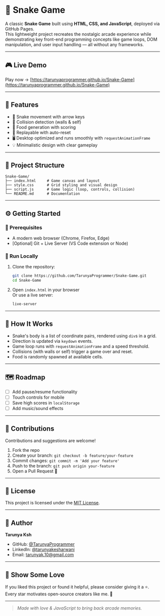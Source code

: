 # 🐍 Snake Game

A classic **Snake Game** built using **HTML, CSS, and JavaScript**, deployed via GitHub Pages.  
This lightweight project recreates the nostalgic arcade experience while demonstrating key front-end programming concepts like game loops, DOM manipulation, and user input handling — all without any frameworks.

---

## 🎮 Live Demo

Play now → [https://tarunyaprogrammer.github.io/Snake-Game](https://tarunyaprogrammer.github.io/Snake-Game)

---

## 🎯 Features

- 🐍 Snake movement with arrow keys
- 🧠 Collision detection (walls & self)
- 🍎 Food generation with scoring
- 🔄 Replayable with auto-reset
- 🖥️ Desktop optimized and runs smoothly with `requestAnimationFrame`
- 💡 Minimalistic design with clear gameplay

---

## 📂 Project Structure

```
Snake-Game/
├── index.html     # Game canvas and layout
├── style.css      # Grid styling and visual design
├── script.js      # Game logic (loop, controls, collision)
└── README.md      # Documentation
```

---

## ⚙️ Getting Started

### 🧰 Prerequisites

- A modern web browser (Chrome, Firefox, Edge)
- [Optional] Git + Live Server (VS Code extension or Node)

### 🔧 Run Locally

1. Clone the repository:

   ```bash
   git clone https://github.com/TarunyaProgrammer/Snake-Game.git
   cd Snake-Game
   ```

2. Open `index.html` in your browser  
   Or use a live server:
   ```bash
   live-server
   ```

---

## 🧠 How It Works

- Snake's body is a list of coordinate pairs, rendered using `div`s in a grid.
- Direction is updated via `keydown` events.
- Game loop runs with `requestAnimationFrame` and a speed threshold.
- Collisions (with walls or self) trigger a game over and reset.
- Food is randomly spawned at available cells.

---

## 🗺️ Roadmap

- [ ] Add pause/resume functionality
- [ ] Touch controls for mobile
- [ ] Save high scores in `localStorage`
- [ ] Add music/sound effects

---

## 🤝 Contributions

Contributions and suggestions are welcome!

1. Fork the repo
2. Create your branch: `git checkout -b feature/your-feature`
3. Commit changes: `git commit -m 'Add your feature'`
4. Push to the branch: `git push origin your-feature`
5. Open a Pull Request 🚀

---

## 📄 License

This project is licensed under the [MIT License](LICENSE).

---

## 👤 Author

**Tarunya Ksh**

- GitHub: [@TarunyaProgrammer](https://github.com/TarunyaProgrammer)
- LinkedIn: [@tarunyakesharwani](https://www.linkedin.com/in/tarunyakesharwani/)
- Email: [tarunyak.10@gmail.com](mailto:tarunyak.10@gmail.com)

---

## 🌟 Show Some Love

If you liked this project or found it helpful, please consider giving it a ⭐️.  
Every star motivates open-source creators like me. 💖

---

> _Made with love & JavaScript to bring back arcade memories._
